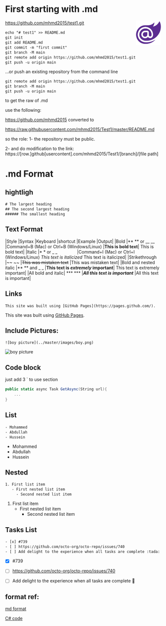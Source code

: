 
# First starting with .md
[<img src="images/logo-blazor.png" align="right" width="80">](https://dotnet.microsoft.com/apps/aspnet/web-apps/client)
https://github.com/mhmd2015/test1.git
```
echo "# test1" >> README.md
git init
git add README.md
git commit -m "first commit"
git branch -M main
git remote add origin https://github.com/mhmd2015/test1.git
git push -u origin main
```
…or push an existing repository from the command line
```
git remote add origin https://github.com/mhmd2015/test1.git
git branch -M main
git push -u origin main
```

to get the raw of .md

use the following:

https://github.com/mhmd2015
converted to

https://raw.githubusercontent.com/mhmd2015/Test1/master/README.md

so the role:
1- the repository must be public.

2- and do modification to the link:
https://[row.]github[usercontent].com/mhmd2015/Test1/[branch]/[file path]

# .md Format

## hightligh
```
# The largest heading
## The second largest heading
###### The smallest heading
```

## Text Format


|Style	|Syntax	|Keyboard |shortcut	|Example	|Output|
|Bold	|** ** or __ __	|Command+B (Mac) or Ctrl+B (Windows/Linux)	|**This is bold text**|	This is bold text|
|Italic	|* * or _ _     	|Command+I (Mac) or Ctrl+I (Windows/Linux)	*This text is italicized*	This text is italicized|
|Strikethrough	|~~ ~~		|~~This was mistaken text~~	|This was mistaken text|
|Bold and nested italic	|** ** and _ _		|**This text is _extremely_ important**|	This text is extremely important|
|All bold and italic|	*** ***		|***All this text is important***	|All this text is important|

## Links
```
This site was built using [GitHub Pages](https://pages.github.com/).
```
This site was built using [GitHub Pages](https://pages.github.com/).

## Include Pictures:
```
![boy picture](../master/images/boy.png)
```
![boy picture](../master/images/boy.png)



## Code block

just add 3 ` to use section <code></code>

``` C#
public static async Task GetAsync(String url){
    ...
}


```

## List

```
- Mohammed
- Abdullah
- Hussein

```
- Mohammed
- Abdullah
- Hussein

## Nested
```
1. First list item
   - First nested list item
     - Second nested list item
```
1. First list item
   - First nested list item
     - Second nested list item


## Tasks List
```
- [x] #739
- [ ] https://github.com/octo-org/octo-repo/issues/740
- [ ] Add delight to the experience when all tasks are complete :tada:
```
- [x] #739
- [ ] https://github.com/octo-org/octo-repo/issues/740
- [ ] Add delight to the experience when all tasks are complete :tada:


## format ref:

[md format](https://docs.github.com/en/get-started/writing-on-github/getting-started-with-writing-and-formatting-on-github/basic-writing-and-formatting-syntax)

[C# code](https://github.com/search?l=C%23&q=convert+html+to+md&type=Repositories)
